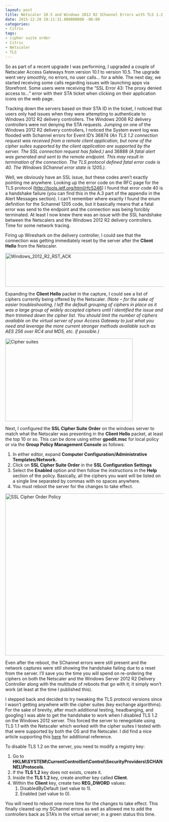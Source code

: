```yaml
---
layout: post
title: Netscaler 10.5 and Windows 2012 R2 SChannel Errors with TLS 1.2
date: 2015-12-28 19:11:31.000000000 -06:00
categories:
- Citrix
tags:
- cipher suite order
- Citrix
- Netscaler
- TLS
---
```

<p>So as part of a recent upgrade I was performing, I upgraded a couple of Netscaler Access Gateways from version 10.1 to version 10.5. The upgrade went very smoothly, no errors, no user calls… for a while. The next day, we started receiving some calls regarding issues with launching apps via Storefront. Some users were receiving the “SSL Error 43: The proxy denied access to…” error with their STA ticket when clicking on their application icons on the web page.</p>
<p>Tracking down the servers based on their STA ID in the ticket, I noticed that users only had issues when they were attempting to authenticate to Windows 2012 R2 delivery controllers. The Windows 2008 R2 delivery controllers were not denying the STA requests. Jumping on one of the Windows 2012 R2 delivery controllers, I noticed the System event log was flooded with Schannel errors for Event ID’s 36874 <em>(An TLS 1.2 connection request was received from a remote client application, but none of the cipher suites supported by the client application are supported by the server. The SSL connection request has failed.) </em>and 36888 <em>(A fatal alert was generated and sent to the remote endpoint. This may result in termination of the connection. The TLS protocol defined fatal error code is 40. The Windows SChannel error state is 1205.)</em>.</p>
<p>Well, we obviously have an SSL issue, but these codes aren’t exactly pointing me anywhere. Looking up the error code on the RFC page for the TLS protocol (<a href="http://tools.ietf.org/html/rfc5246">http://tools.ietf.org/html/rfc5246</a>) I found that error code 40 is a handshake failure (you can find this in the A.3 part of the appendix in the Alert Messages section). I can’t remember where exactly I found the enum definition for the Schannel 1205 code, but it basically means that a fatal error was send to the endpoint and the connection was being forcibly terminated. At least I now knew there was an issue with the SSL handshake between the Netscalers and the Windows 2012 R2 delivery controllers. Time for some network tracing.</p>
<p>Firing up Wireshark on the delivery controller, I could see that the connection was getting immediately reset by the server after the <strong>Client Hello</strong> from the Netscaler.</p>
<p><a href="https://1drv.ms/i/s!AkAdWw6x2dAVunX56mUqvcg_dDYe" rel="attachment wp-att-109"><img class="aligncenter size-full wp-image-109" src="https://1drv.ms/i/s!AkAdWw6x2dAVunX56mUqvcg_dDYe" alt="Windows_2012_R2_RST_ACK" width="1099" height="107" /></a></p>
<p>Expanding the <strong>Client Hello</strong> packet in the capture, I could see a list of ciphers currently being offered by the Netscaler. <em>(Note – for the sake of easier troubleshooting, I left the default grouping of ciphers in place as it was a large group of widely accepted ciphers until I identified the issue and then trimmed down the cipher list. You should limit the number of ciphers available on the virtual server of your Access Gateway to just what you need and leverage the more current stronger methods available such as AES 256 over RC4 and MD5, etc. if possible.)</em></p>
<p><a href="https://1drv.ms/i/s!AkAdWw6x2dAVunekGZRiPk-3tL9N" rel="attachment wp-att-107"><img class="aligncenter size-full wp-image-107" src="https://1drv.ms/i/s!AkAdWw6x2dAVunekGZRiPk-3tL9N" alt="Cipher suites" width="405" height="263" /></a></p>
<p>Next, I configured the <strong>SSL Cipher Suite Order</strong> on the windows server to match what the Netscaler was presenting in the <strong>Client Hello</strong> packet, at least the top 10 or so. This can be done using either <strong>gpedit.msc</strong> for local policy or via the <strong>Group Policy Management Console</strong> as follows:</p>
<ol>
<li>In either editor, expand <strong>Computer Configuration/Administrative Templates/Network.</strong></li>
<li>Click on <strong>SSL Cipher Suite Order</strong> in the <strong>SSL Configuration Settings</strong></li>
<li>Select the <strong>Enabled</strong> option and then follow the instructions in the <strong>Help</strong> section of the policy. Basically, all the ciphers you want will be listed on a single line separated by commas with no spaces anywhere.</li>
<li>You must reboot the server for the changes to take effect.</li>
</ol>
<p><a href="https://1drv.ms/i/s!AkAdWw6x2dAVuntTUbLzvI6WEhas" rel="attachment wp-att-108"><img class="aligncenter size-full wp-image-108" src="https://1drv.ms/i/s!AkAdWw6x2dAVuntTUbLzvI6WEhas" alt="SSL Cipher Order Policy" width="560" height="514" /></a></p>
<p>Even after the reboot, the SChannel errors were still present and the network captures were still showing the handshake failing due to a reset from the server. I’ll save you the time you will spend on re-ordering the ciphers on both the Netscaler and the Windows Server 2012 R2 Delivery Controller along with the multitude of reboots that go with it; it simply won’t work (at least at the time I published this).</p>
<p>I stepped back and decided to try tweaking the TLS protocol versions since I wasn’t getting anywhere with the cipher suites (key exchange algorithms). For the sake of brevity, after much additional testing, headbanging, and googling I was able to get the handshake to work when I disabled TLS 1.2 on the Windows 2012 server. This forced the server to renegotiate using TLS 1.1 with the Netscaler which worked with the cipher suites I tested with that were supported by both the OS and the Netscaler. I did find a nice article supporting this <a href="http://www.jasonsamuel.com/2015/10/15/citrix-netscaler-10-5-to-11-0-firmware-upgrade-issues-to-watch-out-for/">here</a> for additional reference.</p>
<p>To disable TLS 1.2 on the server, you need to modify a registry key:</p>
<ol>
<li>Go to <strong>HKLM\SYSTEM\CurrentControlSet\Control\SecurityProviders\SCHANNEL\Protocols</strong>.</li>
<li>If the <strong>TLS 1.2</strong> key does not exists, create it.</li>
<li>Inside the <strong>TLS 1.2 </strong>key, create another key called <strong>Client</strong>.</li>
<li>Within the <strong>Client</strong> key, create two <strong>REG_DWORD</strong> values:
<ol>
<li>DisabledByDefault (set value to 1).</li>
<li>Enabled (set value to 0).</li>
</ol>
</li>
</ol>
<p>You will need to reboot one more time for the changes to take effect. This finally cleared up my SChannel errors as well as allowed me to add the controllers back as STA’s in the virtual server; in a green status this time.</p>
